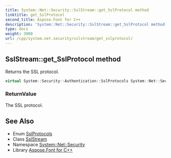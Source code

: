```yaml
---
title: System::Net::Security::SslStream::get_SslProtocol method
linktitle: get_SslProtocol
second_title: Aspose.Font for C++
description: 'System::Net::Security::SslStream::get_SslProtocol method. Returns the SSL protocol in C++.'
type: docs
weight: 3000
url: /cpp/system.net.security/sslstream/get_sslprotocol/
---
```

## SslStream::get_SslProtocol method


Returns the SSL protocol.

```cpp
virtual System::Security::Authentication::SslProtocols System::Net::Security::SslStream::get_SslProtocol()
```


### ReturnValue

The SSL protocol.

## See Also

* Enum [SslProtocols](../../../system.security.authentication/sslprotocols/)
* Class [SslStream](../)
* Namespace [System::Net::Security](../../)
* Library [Aspose.Font for C++](../../../)
